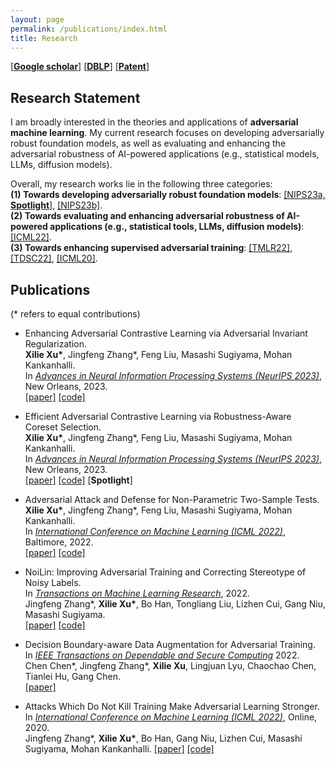 ```yaml
---
layout: page
permalink: /publications/index.html
title: Research
---
```


[[**Google scholar**]](https://scholar.google.com/citations?hl=en&user=zea9MKUAAAAJ) [[**DBLP**]](https://dblp.org/pid/259/2327.html)  [[**Patent**]](https://www.patentguru.com/cn/inventor/%E5%BE%90%E6%9B%A6%E7%83%88) <br/>

## Research Statement
I am broadly interested in the theories and applications of **adversarial machine learning**. My current research focuses on developing adversarially robust foundation models, as well as evaluating and enhancing the adversarial robustness of AI-powered applications (e.g., statistical models, LLMs, diffusion models). <br/>

Overall, my research works lie in the following three categories: <br/>
**(1) Towards developing adversarially robust foundation models**: [[NIPS23a, **Spotlight**]](#NIPS23a), [[NIPS23b]](#NIPS23b). <br/>
**(2) Towards evaluating and enhancing adversarial robustness of AI-powered applications (e.g., statistical tools, LLMs, diffusion models)**: [[ICML22]](#ICML22). <br/>
**(3) Towards enhancing supervised adversarial training**: [[TMLR22]](#TMLR22), [[TDSC22]](#TDSC22), [[ICML20]](#ICML20).


## Publications

(\* refers to equal contributions)
- <span id="NIPS23b">Enhancing Adversarial Contrastive Learning via Adversarial Invariant Regularization.</span> <br/> **Xilie Xu\***, Jingfeng Zhang\*, Feng Liu, Masashi Sugiyama, Mohan Kankanhalli. <br/> In [*Advances in Neural Information Processing Systems (NeurIPS 2023)*](https://neurips.cc/Conferences/2023), New Orleans, 2023. <br/> [[paper]](https://arxiv.org/pdf/2305.00374.pdf) [[code]]()  <br/>

- <span id="NIPS23a">Efficient Adversarial Contrastive Learning via Robustness-Aware Coreset Selection.</span> <br/> **Xilie Xu\***, Jingfeng Zhang\*, Feng Liu, Masashi Sugiyama, Mohan Kankanhalli. <br/> In [*Advances in Neural Information Processing Systems (NeurIPS 2023)*](https://neurips.cc/Conferences/2023), New Orleans, 2023. <br/> [[paper]](https://arxiv.org/pdf/2302.03857.pdf) [[code]]() [**Spotlight**]

- <span id="ICML22">Adversarial Attack and Defense for Non-Parametric Two-Sample Tests.</span> <br/> **Xilie Xu\***, Jingfeng Zhang\*, Feng Liu, Masashi Sugiyama, Mohan Kankanhalli. <br/> In [*International Conference on Machine Learning (ICML 2022)*](https://icml.cc/Conferences/2022), Baltimore, 2022. <br/> [[paper]](https://proceedings.mlr.press/v162/xu22m/xu22m.pdf) [[code]](https://github.com/GodXuxilie/Robust-TST)

- <span id="TMLR22">NoiLin: Improving Adversarial Training and Correcting Stereotype of Noisy Labels.</span> <br/> In [*Transactions on Machine Learning Research*](https://jmlr.org/tmlr/), 2022. <br> Jingfeng Zhang\*, **Xilie Xu\***, Bo Han, Tongliang Liu, Lizhen Cui, Gang Niu, Masashi Sugiyama. <br/> [[paper]](https://openreview.net/pdf?id=zlQXV7xtZs) [[code]](https://github.com/zjfheart/NoiLIn)


- <span id="TDSC22">Decision Boundary-aware Data Augmentation for Adversarial Training.</span> <br> In [*IEEE Transactions on Dependable and Secure Computing*](https://ieeexplore.ieee.org/xpl/RecentIssue.jsp?punumber=8858) 2022. <br/> Chen Chen\*, Jingfeng Zhang\*, **Xilie Xu**, Lingjuan Lyu, Chaochao Chen, Tianlei Hu, Gang Chen. <br/> [[paper]](https://ieeexplore.ieee.org/abstract/document/9754227) <br/>



- <span id="ICML20">Attacks Which Do Not Kill Training Make Adversarial Learning Stronger.</span> <br/> In [*International Conference on Machine Learning (ICML 2022)*](https://icml.cc/Conferences/2020), Online, 2020. <br/> Jingfeng Zhang\*, **Xilie Xu\***, Bo Han, Gang Niu, Lizhen Cui, Masashi Sugiyama, Mohan Kankanhalli. [[paper]](https://proceedings.mlr.press/v119/zhang20z/zhang20z.pdf) [[code]](https://github.com/zjfheart/Friendly-Adversarial-Training) <br/>